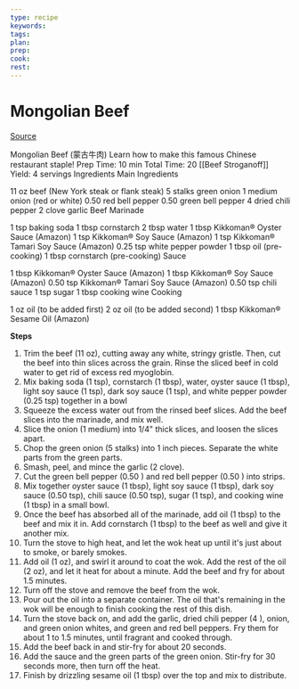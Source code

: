 ```yaml
---
type: recipe
keywords:
tags:
plan:
prep:
cook:
rest:
---
```


# Mongolian Beef

[Source](https://www.madewithlau.com/recipes/mongolian-beef)

Mongolian Beef (蒙古牛肉)
Learn how to make this famous Chinese restaurant staple!
Prep Time: 10 min
Total Time: 20 [[Beef Stroganoff]]
Yield: 4 servings
Ingredients
Main Ingredients

11 oz beef (New York steak or flank steak)
5 stalks green onion
1 medium onion (red or white)
0.50 red bell pepper
0.50 green bell pepper
4 dried chili pepper
2 clove garlic
Beef Marinade

1 tsp baking soda
1 tbsp cornstarch
2 tbsp water
1 tbsp Kikkoman® Oyster Sauce (Amazon​)
1 tsp Kikkoman® Soy Sauce (Amazon)
1 tsp Kikkoman® Tamari Soy Sauce (Amazon)
0.25 tsp white pepper powder
1 tbsp oil (pre-cooking)
1 tbsp cornstarch (pre-cooking)
Sauce

1 tbsp Kikkoman® Oyster Sauce (Amazon​)
1 tbsp Kikkoman® Soy Sauce (Amazon)
0.50 tsp Kikkoman® Tamari Soy Sauce (Amazon)
0.50 tsp chili sauce
1 tsp sugar
1 tbsp cooking wine
Cooking

1 oz oil (to be added first)
2 oz oil (to be added second)
1 tbsp Kikkoman® Sesame Oil (Amazon)

**Steps**

1. Trim the beef (11 oz), cutting away any white, stringy gristle. Then, cut the beef into thin slices across the grain. Rinse the sliced beef in cold water to get rid of excess red myoglobin.
1. Mix baking soda (1 tsp), cornstarch (1 tbsp), water, oyster sauce (1 tbsp), light soy sauce (1 tsp), dark soy sauce (1 tsp), and white pepper powder (0.25 tsp) together in a bowl
1. Squeeze the excess water out from the rinsed beef slices. Add the beef slices into the marinade, and mix well.
1. Slice the onion (1 medium) into 1/4" thick slices, and loosen the slices apart.
1. Chop the green onion (5 stalks) into 1 inch pieces. Separate the white parts from the green parts.
1. Smash, peel, and mince the garlic (2 clove).
1. Cut the green bell pepper (0.50 ) and red bell pepper (0.50 ) into strips.
1. Mix together oyster sauce (1 tbsp), light soy sauce (1 tbsp), dark soy sauce (0.50 tsp), chili sauce (0.50 tsp), sugar (1 tsp), and cooking wine (1 tbsp) in a small bowl.
1. Once the beef has absorbed all of the marinade, add oil (1 tbsp) to the beef and mix it in. Add cornstarch (1 tbsp) to the beef as well and give it another mix.
1. Turn the stove to high heat, and let the wok heat up until it's just about to smoke, or barely smokes.
1. Add oil (1 oz), and swirl it around to coat the wok. Add the rest of the oil (2 oz), and let it heat for about a minute. Add the beef and fry for about 1.5 minutes.
1. Turn off the stove and remove the beef from the wok.
1. Pour out the oil into a separate container. The oil that's remaining in the wok will be enough to finish cooking the rest of this dish.
1. Turn the stove back on, and add the garlic, dried chili pepper (4 ), onion, and green onion whites, and green and red bell peppers. Fry them for about 1 to 1.5 minutes, until fragrant and cooked through.
1. Add the beef back in and stir-fry for about 20 seconds.
1. Add the sauce and the green parts of the green onion. Stir-fry for 30 seconds more, then turn off the heat.
1. Finish by drizzling sesame oil (1 tbsp) over the top and mix to distribute.
